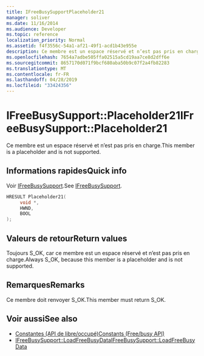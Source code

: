 ```yaml
---
title: IFreeBusySupportPlaceholder21
manager: soliver
ms.date: 11/16/2014
ms.audience: Developer
ms.topic: reference
localization_priority: Normal
ms.assetid: f4f3556c-54a1-af21-49f1-acd1b43e955e
description: Ce membre est un espace réservé et n’est pas pris en charge.
ms.openlocfilehash: 7654a7adbe505ffa02515a5cd19aa7ce8d2dff6e
ms.sourcegitcommit: 8657170d071f9bcf680aba50b9c07f2a4fb82283
ms.translationtype: MT
ms.contentlocale: fr-FR
ms.lasthandoff: 04/28/2019
ms.locfileid: "33424356"
---
```

# <a name="ifreebusysupportplaceholder21"></a><span data-ttu-id="65109-103">IFreeBusySupport::Placeholder21</span><span class="sxs-lookup"><span data-stu-id="65109-103">IFreeBusySupport::Placeholder21</span></span>

<span data-ttu-id="65109-104">Ce membre est un espace réservé et n’est pas pris en charge.</span><span class="sxs-lookup"><span data-stu-id="65109-104">This member is a placeholder and is not supported.</span></span>
  
## <a name="quick-info"></a><span data-ttu-id="65109-105">Informations rapides</span><span class="sxs-lookup"><span data-stu-id="65109-105">Quick info</span></span>

<span data-ttu-id="65109-106">Voir [IFreeBusySupport](ifreebusysupport.md).</span><span class="sxs-lookup"><span data-stu-id="65109-106">See [IFreeBusySupport](ifreebusysupport.md).</span></span>
  
```cpp
HRESULT Placeholder21( 
     void *,  
     HWND,  
     BOOL  
);
```

## <a name="return-values"></a><span data-ttu-id="65109-107">Valeurs de retour</span><span class="sxs-lookup"><span data-stu-id="65109-107">Return values</span></span>

<span data-ttu-id="65109-108">Toujours S_OK, car ce membre est un espace réservé et n’est pas pris en charge.</span><span class="sxs-lookup"><span data-stu-id="65109-108">Always S_OK, because this member is a placeholder and is not supported.</span></span>
  
## <a name="remarks"></a><span data-ttu-id="65109-109">Remarques</span><span class="sxs-lookup"><span data-stu-id="65109-109">Remarks</span></span>

<span data-ttu-id="65109-110">Ce membre doit renvoyer S_OK.</span><span class="sxs-lookup"><span data-stu-id="65109-110">This member must return S_OK.</span></span>
  
## <a name="see-also"></a><span data-ttu-id="65109-111">Voir aussi</span><span class="sxs-lookup"><span data-stu-id="65109-111">See also</span></span>

- [<span data-ttu-id="65109-112">Constantes (API de libre/occupé)</span><span class="sxs-lookup"><span data-stu-id="65109-112">Constants (Free/busy API)</span></span>](constants-free-busy-api.md) 
- [<span data-ttu-id="65109-113">IFreeBusySupport::LoadFreeBusyData</span><span class="sxs-lookup"><span data-stu-id="65109-113">IFreeBusySupport::LoadFreeBusyData</span></span>](ifreebusysupport-loadfreebusydata.md)

